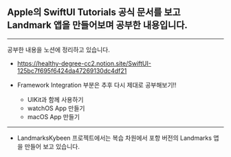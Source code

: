 ## Apple의 SwiftUI Tutorials 공식 문서를 보고 Landmark 앱을 만들어보며 공부한 내용입니다.
----
공부한 내용을 노션에 정리하고 있습니다.
- https://healthy-degree-cc2.notion.site/SwiftUI-125bc7f695f6424da47269130dc4df21

- Framework Integration 부분은 추후 다시 제대로 공부해보기!!
  - UIKit과 함께 사용하기
  - watchOS App 만들기
  - macOS App 만들기


----
- LandmarksKybeen 프로젝트에서는 복습 차원에서 포항 버전의 Landmarks 앱을 만들어 보고 있습니다.